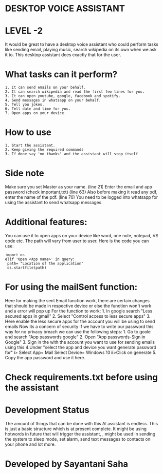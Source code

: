 # DESKTOP VOICE ASSISTANT

# LEVEL -2

It would be great to have a desktop voice assistant who could perform tasks like sending email, playing music, search wikipedia on its own when we ask it to. This desktop assistant does exactly that for the user.


# What tasks can it perform?

    1. It can send emails on your behalf.
    2. It can search wikipedia and read the first few lines for you.
    3. It can open youtube, google, facebook and spotify.
    4. Send messages in whatsapp on your behalf.
    5. Tell you jokes.
    6. Tell date and time for you.
    7. Open apps on your device.


# How to use 

    1. Start the assistant.
    2. Keep giving the required commands
    3. If done say 'no thanks' and the assistant will stop itself


# Side note

  Make sure you set Master as your name. (line 21)
  Enter the email and app password (check important,txt)  (line 63)
  Also before making it read any pdf, enter the name of the pdf. (line 70)
  You need to be logged into whatsapp for using the assistant to send whatsapp messages.


# Additional features:
  You can use it to open apps on your device like word, one note, notepad, VS code etc.
  The path will vary from user to user.
  Here is the code you can use:

    import os
    elif 'Open <App name>' in query:
     path= "Location of the application"
     os.startfile(path)


# For using the mailSent function:
  Here for making the sent Email function work, there are certain changes that should be made in respective device or else the function won't work and a error will pop up
  For the function to work:
    1. In google search "Less secured apps in gmail"
    2. Select "Control access to less secure apps"
    3. Here enable the less secure apps for the account you will be using to send emails
  Now its a concern of security if we have to write our password this way
    for no privacy breach we can use the following steps:
    1. Go to goole and search "App passwords google"
    2. Open "App passwords-Sign in Google"
    3. Sign in the with the account you want to use for sending emails using this
    4.Under "select the app and device you want generate password for"
         i> Select App= Mail   Select Device= Windows 10
         ii>Click on generate
    5. Copy the app password and use it here.

# Check requirements.txt before using the assistant


# Development Status #

The amount of things that can be done with this AI assistant is endless. This is just a basic structure which is at present complete. It might be using hotwords in future that will trigger the assistant, , might be used in sending the system to sleep mode, set alarm, send text messages to contacts on your phone and lot more.


# Developed by Sayantani Saha #
